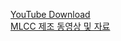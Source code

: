[YouTube Download](https://www.mediamister.com/free-youtube-video-downloader)  
[MLCC 제조 동영상 및 자료](https://prd2021.tistory.com/253)  

